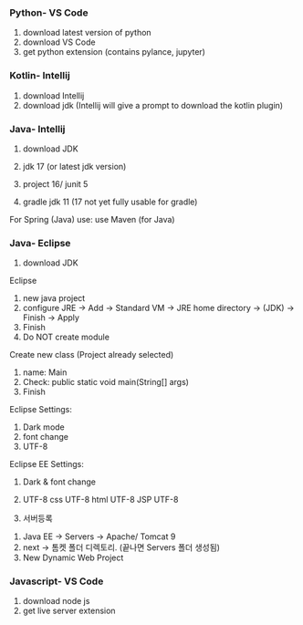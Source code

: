 ### Python- VS Code
1. download latest version of python
2. download VS Code
3. get python extension (contains pylance, jupyter)

### Kotlin- Intellij
1. download Intellij
2. download jdk (Intellij will give a prompt to download the kotlin plugin)

### Java- Intellij
1. download JDK

1. jdk 17 (or latest jdk version)
2. project 16/ junit 5
3. gradle jdk 11 (17 not yet fully usable for gradle)

For Spring (Java) use:
use Maven (for Java)

### Java- Eclipse
1. download JDK

Eclipse
1. new java project
2. configure JRE -> Add -> Standard VM -> JRE home directory -> (JDK) -> Finish -> Apply
3. Finish
4. Do NOT create module

Create new class (Project already selected)
1. name: Main
2. Check: public static void main(String[] args)
3. Finish

Eclipse Settings:
1. Dark mode
2. font change
3. UTF-8

Eclipse EE Settings:
1. Dark & font change
2. UTF-8
css UTF-8
html UTF-8
JSP UTF-8

1. 서버등록
1) Java EE -> Servers -> Apache/ Tomcat 9
2) next -> 톰켓 폴더 디렉토리. (끝나면 Servers 폴더 생성됨)
3) New Dynamic Web Project 

### Javascript- VS Code
1. download node js
2. get live server extension
